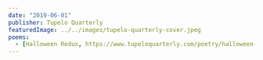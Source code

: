 ```yaml
---
date: "2019-06-01"
publisher: Tupelo Quarterly
featuredImage: ../../images/tupelo-quarterly-cover.jpeg
poems: 
  - [Halloween Redux, https://www.tupeloquarterly.com/poetry/halloween-redux-by-stella-yin-yin-wong/]
---
```


